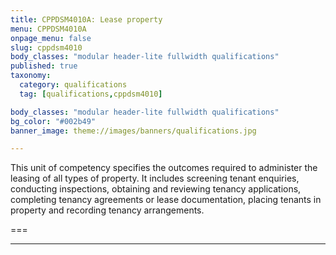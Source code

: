 ```yaml
---
title: CPPDSM4010A: Lease property
menu: CPPDSM4010A
onpage_menu: false
slug: cppdsm4010
body_classes: "modular header-lite fullwidth qualifications"
published: true
taxonomy:
  category: qualifications
  tag: [qualifications,cppdsm4010]

body_classes: "modular header-lite fullwidth qualifications"
bg_color: "#002b49"
banner_image: theme://images/banners/qualifications.jpg

---
```


This unit of competency specifies the outcomes required to administer the leasing of all types of property. It includes screening tenant enquiries, conducting inspections, obtaining and reviewing tenancy applications, completing tenancy agreements or lease documentation, placing tenants in property and recording tenancy arrangements.

===

---
